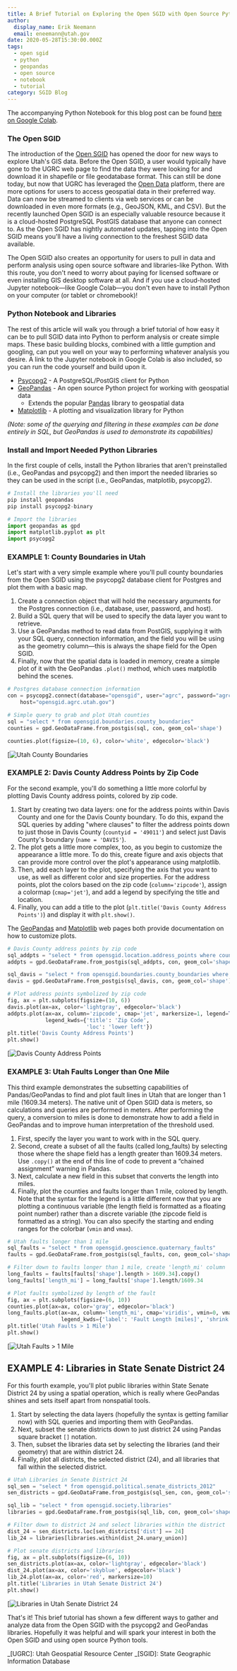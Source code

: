 ```yaml
---
title: A Brief Tutorial on Exploring the Open SGID with Open Source Python Tools
author:
  display_name: Erik Neemann
  email: eneemann@utah.gov
date: 2020-05-28T15:30:00.000Z
tags:
  - open sgid
  - python
  - geopandas
  - open source
  - notebook
  - tutorial
category: SGID Blog
---
```


The accompanying Python Notebook for this blog post can be found [here on Google Colab](https://colab.research.google.com/drive/15brITjN9vD9P_9-kiyzu97h8z0pVG6mu).

### The Open SGID

The introduction of the [Open SGID](https://gis.utah.gov/introducing-open-sgid/) has opened the door for new ways to explore Utah's GIS data. Before the Open SGID, a user would typically have gone to the UGRC web page to find the data they were looking for and download it in shapefile or file geodatabase format. This can still be done today, but now that UGRC has leveraged the [Open Data](https://opendata.gis.utah.gov/) platform, there are more options for users to access geospatial data in their preferred way. Data can now be streamed to clients via web services or can be downloaded in even more formats (e.g., GeoJSON, KML, and CSV). But the recently launched Open SGID is an especially valuable resource because it is a cloud-hosted PostgreSQL PostGIS database that anyone can connect to. As the Open SGID has nightly automated updates, tapping into the Open SGID means you'll have a living connection to the freshest SGID data available.

The Open SGID also creates an opportunity for users to pull in data and perform analysis using open source software and libraries-like Python. With this route, you don't need to worry about paying for licensed software or even installing GIS desktop software at all. And if you use a cloud-hosted Jupyter notebook—like Google Colab—you don't even have to install Python on your computer (or tablet or chromebook)!

### Python Notebook and Libraries



The rest of this article will walk you through a brief tutorial of how easy it can be to pull SGID data into Python to perform analysis or create simple maps. These basic building blocks, combined with a little gumption and googling, can put you well on your way to performing whatever analysis you desire. A link to the Jupyter notebook in Google Colab is also included, so you can run the code yourself and build upon it.

- [Psycopg2](https://www.psycopg.org/) - A PostgreSQL/PostGIS client for Python
- [GeoPandas](https://geopandas.org/) - An open source Python project for working with geospatial data
  - Extends the popular [Pandas](https://pandas.pydata.org/) library to geospatial data
- [Matplotlib](https://matplotlib.org/) - A plotting and visualization library for Python

_(Note: some of the querying and filtering in these examples can be done entirely in SQL, but GeoPandas is used to demonstrate its capabilities)_

### Install and Import Needed Python Libraries



In the first couple of cells, install the Python libraries that aren't preinstalled (i.e., GeoPandas and psycopg2) and then import the needed libraries so they can be used in the script (i.e., GeoPandas, matplotlib, psycopg2).

```py
# Install the libraries you'll need
pip install geopandas
pip install psycopg2-binary
```

```py
# Import the libraries
import geopandas as gpd
import matplotlib.pyplot as plt
import psycopg2
```

### EXAMPLE 1: County Boundaries in Utah



Let's start with a very simple example where you'll pull county boundaries from the Open SGID using the psycopg2 database client for Postgres and plot them with a basic map.

1. Create a connection object that will hold the necessary arguments for the Postgres connection (i.e., database, user, password, and host).
1. Build a SQL query that will be used to specify the data layer you want to retrieve.
1. Use a GeoPandas method to read data from PostGIS, supplying it with your SQL query, connection information, and the field you will be using as the geometry column—this is always the shape field for the Open SGID.
1. Finally, now that the spatial data is loaded in memory, create a simple plot of it with the GeoPandas `.plot()` method, which uses matplotlib behind the scenes.

```py
# Postgres database connection information
con = psycopg2.connect(database="opensgid", user="agrc", password="agrc",
    host="opensgid.agrc.utah.gov")

# Simple query to grab and plot Utah counties
sql = "select * from opensgid.boundaries.county_boundaries"
counties = gpd.GeoDataFrame.from_postgis(sql, con, geom_col='shape')

counties.plot(figsize=(10, 6), color='white', edgecolor='black')
```

[![Utah County Boundaries](deleted)

### EXAMPLE 2: Davis County Address Points by Zip Code



For the second example, you'll do something a little more colorful by plotting Davis County address points, colored by zip code.

1. Start by creating two data layers: one for the address points within Davis County and one for the Davis County boundary. To do this, expand the SQL queries by adding "where clauses" to filter the address points down to just those in Davis County (`countyid = '49011'`) and select just Davis County's boundary (`name = 'DAVIS'`).
1. The plot gets a little more complex, too, as you begin to customize the appearance a little more. To do this, create figure and axis objects that can provide more control over the plot's appearance using matplotlib.
1. Then, add each layer to the plot, specifying the axis that you want to use, as well as different color and size properties. For the address points, plot the colors based on the zip code (`column='zipcode'`), assign a colormap (`cmap='jet'`), and add a legend by specifying the title and location.
1. Finally, you can add a title to the plot (`plt.title('Davis County Address Points')`) and display it with `plt.show()`.

The [GeoPandas](https://geopandas.org/mapping.html) and [Matplotlib](https://matplotlib.org/tutorials/introductory/pyplot.html) web pages both provide documentation on how to customize plots.

```py
# Davis County address points by zip code
sql_addpts = "select * from opensgid.location.address_points where countyid = '49011'"
addpts = gpd.GeoDataFrame.from_postgis(sql_addpts, con, geom_col='shape')

sql_davis = "select * from opensgid.boundaries.county_boundaries where name = 'DAVIS'"
davis = gpd.GeoDataFrame.from_postgis(sql_davis, con, geom_col='shape')

# Plot address points symbolized by zip code
fig, ax = plt.subplots(figsize=(10, 6))
davis.plot(ax=ax, color='lightgray', edgecolor='black')
addpts.plot(ax=ax, column='zipcode', cmap='jet', markersize=1, legend=True,
            legend_kwds={'title': 'Zip Code',
                         'loc': 'lower left'})
plt.title('Davis County Address Points')
plt.show()
```

[![Davis County Address Points](deleted)

### EXAMPLE 3: Utah Faults Longer than One Mile



This third example demonstrates the subsetting capabilities of Pandas/GeoPandas to find and plot fault lines in Utah that are longer than 1 mile (1609.34 meters). The native unit of Open SGID data is meters, so calculations and queries are performed in meters. After performing the query, a conversion to miles is done to demonstrate how to add a field in GeoPandas and to improve human interpretation of the threshold used.

1. First, specify the layer you want to work with in the SQL query.
1. Second, create a subset of all the faults (called long_faults) by selecting those where the shape field has a length greater than 1609.34 meters. Use `.copy()` at the end of this line of code to prevent a “chained assignment” warning in Pandas.
1. Next, calculate a new field in this subset that converts the length into miles.
1. Finally, plot the counties and faults longer than 1 mile, colored by length. Note that the syntax for the legend is a little different now that you are plotting a continuous variable (the length field is formatted as a floating point number) rather than a discrete variable (the zipcode field is formatted as a string). You can also specify the starting and ending ranges for the colorbar (`vmin` and `vmax`).

```py
# Utah faults longer than 1 mile
sql_faults = "select * from opensgid.geoscience.quaternary_faults"
faults = gpd.GeoDataFrame.from_postgis(sql_faults, con, geom_col='shape')

# Filter down to faults longer than 1 mile, create 'length_mi' column
long_faults = faults[faults['shape'].length > 1609.34].copy()
long_faults['length_mi'] = long_faults['shape'].length/1609.34

# Plot faults symbolized by length of the fault
fig, ax = plt.subplots(figsize=(6, 10))
counties.plot(ax=ax, color='gray', edgecolor='black')
long_faults.plot(ax=ax, column='length_mi', cmap='viridis', vmin=0, vmax=30, legend=True,
                 legend_kwds={'label': 'Fault Length [miles]', 'shrink': 0.75})
plt.title('Utah Faults > 1 Mile')
plt.show()
```

[![Utah Faults > 1 Mile](deleted)

## EXAMPLE 4: Libraries in State Senate District 24



For this fourth example, you'll plot public libraries within State Senate District 24 by using a spatial operation, which is really where GeoPandas shines and sets itself apart from nonspatial tools.

1. Start by selecting the data layers (hopefully the syntax is getting familiar now) with SQL queries and importing them with GeoPandas.
1. Next, subset the senate districts down to just district 24 using Pandas square bracket `[]` notation.
1. Then, subset the libraries data set by selecting the libraries (and their geometry) that are within district 24.
1. Finally, plot all districts, the selected district (24), and all libraries that fall within the selected district.

```py
# Utah Libraries in Senate District 24
sql_sen = "select * from opensgid.political.senate_districts_2012"
sen_districts = gpd.GeoDataFrame.from_postgis(sql_sen, con, geom_col='shape')

sql_lib = "select * from opensgid.society.libraries"
libraries = gpd.GeoDataFrame.from_postgis(sql_lib, con, geom_col='shape')

# Filter down to district 24 and select libraries within the district
dist_24 = sen_districts.loc[sen_districts['dist'] == 24]
lib_24 = libraries[libraries.within(dist_24.unary_union)]

# Plot senate districts and libraries
fig, ax = plt.subplots(figsize=(6, 10))
sen_districts.plot(ax=ax, color='lightgray', edgecolor='black')
dist_24.plot(ax=ax, color='skyblue', edgecolor='black')
lib_24.plot(ax=ax, color='red', markersize=10)
plt.title('Libraries in Utah Senate District 24')
plt.show()
```

[![Libraries in Utah Senate District 24](deleted)

That's it! This brief tutorial has shown a few different ways to gather and analyze data from the Open SGID with the psycopg2 and GeoPandas libraries. Hopefully it was helpful and will spark your interest in both the Open SGID and using open source Python tools.

_[UGRC]: Utah Geospatial Resource Center
_[SGID]: State Geographic Information Database
